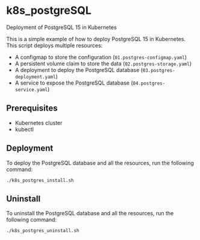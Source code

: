 # k8s_postgreSQL
Deployment of PostgreSQL 15 in Kubernetes

This is a simple example of how to deploy PostgreSQL 15 in Kubernetes.
This script deploys multiple resources:
- A configmap to store the configuration (`01.postgres-configmap.yaml`)
- A persistent volume claim to store the data (`02.postgres-storage.yaml`)
- A deployment to deploy the PostgreSQL database (`03.postgres-deployment.yaml`)
- A service to expose the PostgreSQL database (`04.postgres-service.yaml`)

## Prerequisites
- Kubernetes cluster
- kubectl

## Deployment
To deploy the PostgreSQL database and all the resources, run the following command:
```
./k8s_postgres_install.sh
```

## Uninstall
To uninstall the PostgreSQL database and all the resources, run the following command:
```
./k8s_postgres_uninstall.sh
```
